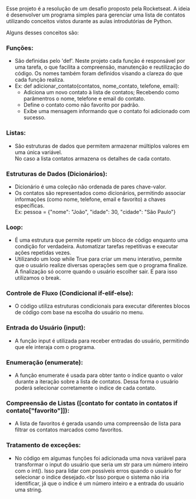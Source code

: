 Esse projeto é a resolução de um desafio proposto pela Rocketseat.
A ideia é desenvolver um programa simples para gerenciar uma lista de contatos utilizando conceitos vistos durante as aulas introdutórias de Python.

Alguns desses conceitos são:
### Funções:
  - São definidas pelo 'def'. Neste projeto cada função é responsável por uma tarefa, o que facilita a compreensão, manutenção e reutilização do código. Os nomes também foram definidos visando a clareza do que cada função realiza.
  - Ex: def adicionar_contato(contatos, nome_contato, telefone, email):
      - Adiciona um novo contato à lista de contatos; Recebendo como parâmentros o nome, telefone e email do contato.
      - Define o contato como não favorito por padrão.
      - Exibe uma mensagem informando que o contato foi adicionado com sucesso.

  
### Listas:
* São estruturas de dados que permitem armazenar múltiplos valores em uma única variável.<br>
No caso a lista contatos armazena os detalhes de cada contato.


### Estruturas de Dados (Dicionários):
* Dicionário é uma coleção não ordenada de pares chave-valor.
* Os contatos são representados como dicionários, permitindo associar informações (como nome, telefone, email e favorito) a chaves específicas.<br>
    Ex: pessoa = {"nome": "João", "idade": 30, "cidade": "São Paulo"}


### Loop:
* É uma estrutura que permite repetir um bloco de código enquanto uma condição for verdadeira. Automatizar tarefas repetitivas e executar ações repetidas vezes.
* Utilizando um loop while True para criar um menu interativo, permite que o usuário realize diversas operações sem que o programa finalize. A finalização só ocorre quando o usuário escolher sair.
E para isso utilizamos o break.

  
### Controle de Fluxo (Condicional if-elif-else):
* O código utiliza estruturas condicionais para executar diferentes blocos de código com base na escolha do usuário no menu.


### Entrada do Usuário (input):
* A função input é utilizada para receber entradas do usuário, permitindo que ele interaja com o programa.


### Enumeração (enumerate):
* A função enumerate é usada para obter tanto o índice quanto o valor durante a iteração sobre a lista de contatos. Dessa forma o usuário poderá selecionar corretamente o indice de cada contato.

  
### Compreensão de Listas ([contato for contato in contatos if contato["favorito"]]):
* A lista de favoritos é gerada usando uma compreensão de lista para filtrar os contatos marcados como favoritos.


### Tratamento de exceções:
* No código em algumas funções foi adicionada uma nova variável para transformar o input do usuário que seria um str para um número inteiro com o int(). Isso para lidar com possíveis erros quando o usuário for selecionar o indice desejado.<br
Isso porque o sistema não iria identificar, já que o indice é um número inteiro e a entrada do usuário uma string.
